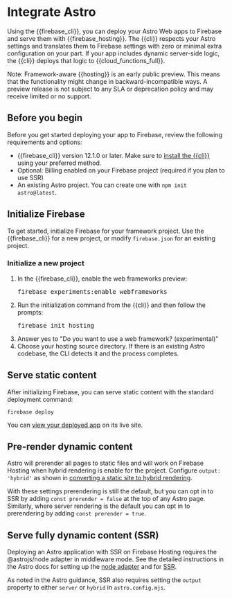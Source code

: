 # Integrate Astro

Using the {{firebase_cli}}, you can deploy your Astro Web apps to Firebase and
serve them with {{firebase_hosting}}. The {{cli}} respects your Astro settings and
translates them to Firebase settings with zero or minimal extra configuration on
your part. If your app includes dynamic server-side logic, the {{cli}} deploys that
logic to {{cloud_functions_full}}.

Note: Framework-aware {{hosting}} is an early public preview. This means
that the functionality might change in backward-incompatible ways. A preview
release is not subject to any SLA or deprecation policy and may receive limited
or no support.

## Before you begin

Before you get started deploying your app to Firebase,
review the following requirements and options:

- {{firebase_cli}} version 12.1.0 or later. Make sure to
  [install the {{cli}}](/docs/cli#install_the_firebase_cli)
  using your preferred method.
- Optional: Billing enabled on your Firebase project
  (required if you plan to use SSR)
- An existing Astro project. You can create one with `npm init astro@latest`.


## Initialize Firebase

To get started, initialize Firebase for your framework project.
Use the {{firebase_cli}} for a new project, or modify `firebase.json` for an
existing project.

### Initialize a new project

1. In the {{firebase_cli}}, enable the web frameworks preview:
   <pre class="devsite-terminal">firebase experiments:enable webframeworks</pre>
1. Run the initialization command from the {{cli}} and then follow the prompts:
   <pre class="devsite-terminal">firebase init hosting</pre>
1.  Answer yes to "Do you want to use a web framework? (experimental)"
1.  Choose your hosting source directory.  If there is an existing Astro codebase,
    the CLI detects it and the process completes.

## Serve static content

After initializing Firebase, you can serve static content with the standard
deployment command:

```shell
firebase deploy
```

You can [view your deployed app](/docs/hosting/test-preview-deploy#view-changes)
on its live site.

## Pre-render dynamic content

Astro will prerender all pages to static files and will work on Firebase Hosting
when hybrid rendering is enable for the project. Configure `output: 'hybrid'` as
shown in
[converting a static site to hybrid rendering](https://docs.astro.build/en/guides/server-side-rendering/#converting-a-static-site-to-hybrid-rendering`).

With these settings prerendering is still the default, but you can opt in to SSR by
adding `const prerender = false` at the top of any Astro page. Similarly,  where
server rendering is the default you can opt in to prerendering by adding 
`const prerender = true`.

## Serve fully dynamic content (SSR)

Deploying an Astro application with SSR on Firebase Hosting requires the 
@astrojs/node adapter in middleware mode. See the detailed instructions in the
Astro docs for setting up the
[node adapter](https://docs.astro.build/en/guides/integrations-guide/node/)
and for [SSR](https://docs.astro.build/en/guides/server-side-rendering/).

As noted in the Astro guidance, SSR also requires setting the `output` property to either `server` or `hybrid` in `astro.config.mjs`.
